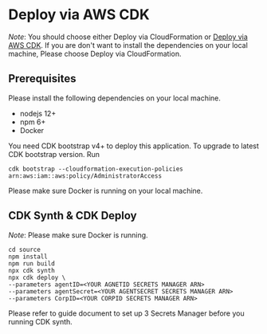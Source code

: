 # Deploy via AWS CDK

_Note_: You should choose either Deploy via CloudFormation or [Deploy via AWS CDK](#deploy-via-aws-cdk). If you are don't want to install the dependencies on your local machine, Please choose Deploy via CloudFormation.

## Prerequisites

Please install the following dependencies on your local machine.

* nodejs 12+
* npm 6+
* Docker

You need CDK bootstrap v4+ to deploy this application. To upgrade to latest CDK bootstrap version. Run
```
cdk bootstrap --cloudformation-execution-policies arn:aws:iam::aws:policy/AdministratorAccess
```

Please make sure Docker is running on your local machine.

## CDK Synth & CDK Deploy
_Note_: Please make sure Docker is running.

```
cd source
npm install 
npm run build
npx cdk synth
npx cdk deploy \
--parameters agentID=<YOUR AGNETID SECRETS MANAGER ARN>
--parameters agentSecret=<YOUR AGENTSECRET SECRETS MANAGER ARN>
--parameters CorpID=<YOUR CORPID SECRETS MANAGER ARN>
```

Please refer to guide document to set up 3 Secrets Manager before you running CDK synth.